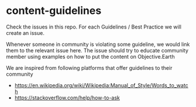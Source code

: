 # content-guidelines
Check the issues in this repo. For each Guidelines / Best Practice we will create an issue.

Whenever someone in community is violating some guideline, we would link them to the relevant issue here. The issue should try to educate community member using examples on how to put the content on Objective.Earth

We are inspired from following platforms that offer guidelines to their community
* https://en.wikipedia.org/wiki/Wikipedia:Manual_of_Style/Words_to_watch
* https://stackoverflow.com/help/how-to-ask
